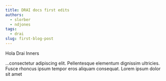 ```yaml
---
title: DRAI docs first edits
authors:
  - slorber
  - ndjones
tags:
  - drai
slug: first-blog-post
---
```

Hola Drai Inners

<!-- truncate -->

...consectetur adipiscing elit. Pellentesque elementum dignissim ultricies. Fusce rhoncus ipsum tempor eros aliquam consequat. Lorem ipsum dolor sit amet
